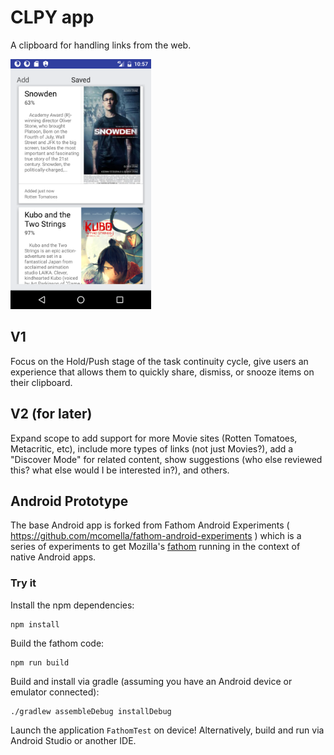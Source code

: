 # CLPY app

A clipboard for handling links from the web.

<img src="media/clpy-screenshot.png?raw=true" height="400">

## V1

Focus on the Hold/Push stage of the task continuity cycle, give users an experience that allows them to quickly share, dismiss, or snooze items on their clipboard.

## V2 (for later)

Expand scope to add support for more Movie sites (Rotten Tomatoes, Metacritic, etc), include more types of links (not just Movies?), add a "Discover Mode" for related content, show suggestions (who else reviewed this? what else would I be interested in?), and others.

## Android Prototype 
The base Android app is forked from Fathom Android Experiments ( https://github.com/mcomella/fathom-android-experiments ) which is a series of experiments to get Mozilla's [fathom][] running in the context of
native Android apps.

### Try it
Install the npm dependencies:

    npm install

Build the fathom code:

    npm run build

Build and install via gradle (assuming you have an Android device or emulator
connected):

    ./gradlew assembleDebug installDebug

Launch the application `FathomTest` on device! Alternatively, build and run via
Android Studio or another IDE.

[fathom]: https://github.com/mozilla/fathom
